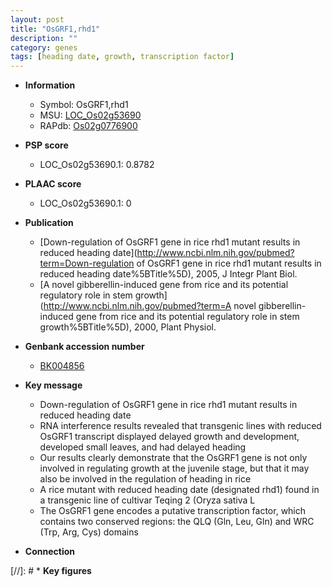 ```yaml
---
layout: post
title: "OsGRF1,rhd1"
description: ""
category: genes
tags: [heading date, growth, transcription factor]
---
```


* **Information**  
    + Symbol: OsGRF1,rhd1  
    + MSU: [LOC_Os02g53690](http://rice.plantbiology.msu.edu/cgi-bin/ORF_infopage.cgi?orf=LOC_Os02g53690)  
    + RAPdb: [Os02g0776900](http://rapdb.dna.affrc.go.jp/viewer/gbrowse_details/irgsp1?name=Os02g0776900)  

* **PSP score**  
    + LOC_Os02g53690.1: 0.8782 

* **PLAAC score**  
    + LOC_Os02g53690.1: 0 

* **Publication**  
    + [Down-regulation of OsGRF1 gene in rice rhd1 mutant results in reduced heading date](http://www.ncbi.nlm.nih.gov/pubmed?term=Down-regulation of OsGRF1 gene in rice rhd1 mutant results in reduced heading date%5BTitle%5D), 2005, J Integr Plant Biol.
    + [A novel gibberellin-induced gene from rice and its potential regulatory role in stem growth](http://www.ncbi.nlm.nih.gov/pubmed?term=A novel gibberellin-induced gene from rice and its potential regulatory role in stem growth%5BTitle%5D), 2000, Plant Physiol.

* **Genbank accession number**  
    + [BK004856](http://www.ncbi.nlm.nih.gov/nuccore/BK004856)

* **Key message**  
    + Down-regulation of OsGRF1 gene in rice rhd1 mutant results in reduced heading date
    + RNA interference results revealed that transgenic lines with reduced OsGRF1 transcript displayed delayed growth and development, developed small leaves, and had delayed heading
    + Our results clearly demonstrate that the OsGRF1 gene is not only involved in regulating growth at the juvenile stage, but that it may also be involved in the regulation of heading in rice
    + A rice mutant with reduced heading date (designated rhd1) found in a transgenic line of cultivar Teqing 2 (Oryza sativa L
    + The OsGRF1 gene encodes a putative transcription factor, which contains two conserved regions: the QLQ (Gln, Leu, Gln) and WRC (Trp, Arg, Cys) domains

* **Connection**  

[//]: # * **Key figures**  


